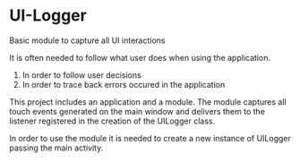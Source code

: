 # UI-Logger
Basic module to capture all UI interactions

It is often needed to follow what user does when using the application.

1. In order to follow user decisions 
2. In order to trace back errors occured in the application

This project includes an application and a module. The module captures all touch events generated on the main window and delivers them to the listener registered in the creation of the UILogger class. 

In order to use the module it is needed to create a new instance of UILogger passing the main activity.

